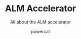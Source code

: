 ---
layout: forward
target: https://learn.microsoft.com/en-us/power-platform/guidance/coe/almacceleratorpowerplatform-components
title: ALM Accelerator
subtitle: All about the ALM accelerator
tags: [tool, alm, source control]
author: powercat
---